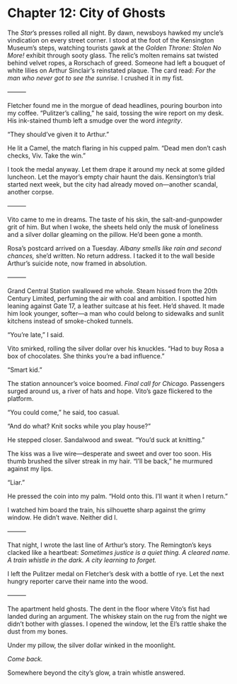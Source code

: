 # Chapter 12: City of Ghosts  

The *Star*’s presses rolled all night. By dawn, newsboys hawked my uncle’s vindication on every street corner. I stood at the foot of the Kensington Museum’s steps, watching tourists gawk at the *Golden Throne: Stolen No More!* exhibit through sooty glass. The relic’s molten remains sat twisted behind velvet ropes, a Rorschach of greed. Someone had left a bouquet of white lilies on Arthur Sinclair’s reinstated plaque. The card read: *For the man who never got to see the sunrise.* I crushed it in my fist.  

———  

Fletcher found me in the morgue of dead headlines, pouring bourbon into my coffee. “Pulitzer’s calling,” he said, tossing the wire report on my desk. His ink-stained thumb left a smudge over the word *integrity*.  

“They should’ve given it to Arthur.”  

He lit a Camel, the match flaring in his cupped palm. “Dead men don’t cash checks, Viv. Take the win.”  

I took the medal anyway. Let them drape it around my neck at some gilded luncheon. Let the mayor’s empty chair haunt the dais. Kensington’s trial started next week, but the city had already moved on—another scandal, another corpse.  

———  

Vito came to me in dreams. The taste of his skin, the salt-and-gunpowder grit of him. But when I woke, the sheets held only the musk of loneliness and a silver dollar gleaming on the pillow. He’d been gone a month.  

Rosa’s postcard arrived on a Tuesday. *Albany smells like rain and second chances,* she’d written. No return address. I tacked it to the wall beside Arthur’s suicide note, now framed in absolution.  

———  

Grand Central Station swallowed me whole. Steam hissed from the 20th Century Limited, perfuming the air with coal and ambition. I spotted him leaning against Gate 17, a leather suitcase at his feet. He’d shaved. It made him look younger, softer—a man who could belong to sidewalks and sunlit kitchens instead of smoke-choked tunnels.  

“You’re late,” I said.  

Vito smirked, rolling the silver dollar over his knuckles. “Had to buy Rosa a box of chocolates. She thinks you’re a bad influence.”  

“Smart kid.”  

The station announcer’s voice boomed. *Final call for Chicago.* Passengers surged around us, a river of hats and hope. Vito’s gaze flickered to the platform.  

“You could come,” he said, too casual.  

“And do what? Knit socks while you play house?”  

He stepped closer. Sandalwood and sweat. “You’d suck at knitting.”  

The kiss was a live wire—desperate and sweet and over too soon. His thumb brushed the silver streak in my hair. “I’ll be back,” he murmured against my lips.  

“Liar.”  

He pressed the coin into my palm. “Hold onto this. I’ll want it when I return.”  

I watched him board the train, his silhouette sharp against the grimy window. He didn’t wave. Neither did I.  

———  

That night, I wrote the last line of Arthur’s story. The Remington’s keys clacked like a heartbeat: *Sometimes justice is a quiet thing. A cleared name. A train whistle in the dark. A city learning to forget.*  

I left the Pulitzer medal on Fletcher’s desk with a bottle of rye. Let the next hungry reporter carve their name into the wood.  

———  

The apartment held ghosts. The dent in the floor where Vito’s fist had landed during an argument. The whiskey stain on the rug from the night we didn’t bother with glasses. I opened the window, let the El’s rattle shake the dust from my bones.  

Under my pillow, the silver dollar winked in the moonlight.  

*Come back.*  

Somewhere beyond the city’s glow, a train whistle answered.